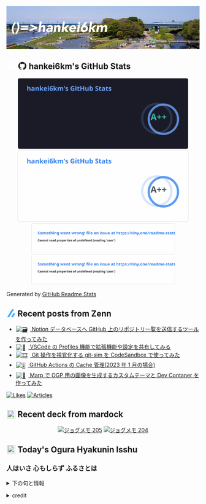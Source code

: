 <p align="center">

![()=>hankei6km](assets/images/header3.jpg)

</p>

<h2>
<img width="24" height="24" style="height:1em;width:1em;margin:0 0.05em 0 0.1em;vertical-align:-0.1em;"
 src="assets/images/github-dark.svg#gh-dark-mode-only" />
<img width="24" height="24" style="height:1em;width:1em;margin:0 0.05em 0 0.1em;vertical-align:-0.1em;"
 src="assets/images/github-light.svg#gh-light-mode-only" />
hankei6km's GitHub Stats
</h2>

<p align="center">

<img width="446" alt="hankei6km's GitHub stats" src="assets/images/stats-dark.svg#gh-dark-mode-only">
<img width="446" alt="hankei6km's GitHub stats" src="assets/images/stats-light.svg#gh-light-mode-only">
<img width="375" alt="Top Langs" src="assets/images/top-langs-dark.svg#gh-dark-mode-only">
<img width="375" alt="Top Langs" src="assets/images/top-langs-light.svg#gh-light-mode-only">

</p>

Generated by [GitHub Readme Stats](https://github.com/anuraghazra/github-readme-stats)

<h2>
<img width="24" height="24" style="width:1em; height:1em; margin: 0 .05em 0 .1em; vertical-align: -0.1em;" src="assets/images/zenn.svg">
Recent posts from Zenn
</h2>

<ul><li><a href="https://zenn.dev/hankei6km/articles/send-a-repo-list-to-notion-database"><img style="width:1.1em; height:1.1em; margin: 0 .5em 0 .1em; vertical-align: -0.1em;" width="18" height="18" alt="🗃️" src="https://cdn.jsdelivr.net/gh/twitter/twemoji@13.1.0/assets/72x72/1f5c3.png"> Notion データベースへ GitHub 上のリポジトリ一覧を送信するツールを作ってみた</a></li><li><a href="https://zenn.dev/hankei6km/articles/vscode-profiles"><img style="width:1.1em; height:1.1em; margin: 0 .5em 0 .1em; vertical-align: -0.1em;" width="18" height="18" alt="🚚" src="https://cdn.jsdelivr.net/gh/twitter/twemoji@13.1.0/assets/72x72/1f69a.png"> VSCode の Profiles 機能で拡張機能や設定を共有してみる</a></li><li><a href="https://zenn.dev/hankei6km/articles/git-sim-with-csb-sandbox"><img style="width:1.1em; height:1.1em; margin: 0 .5em 0 .1em; vertical-align: -0.1em;" width="18" height="18" alt="🎞️" src="https://cdn.jsdelivr.net/gh/twitter/twemoji@13.1.0/assets/72x72/1f39e.png"> Git 操作を視覚化する git-sim を CodeSandbox で使ってみた</a></li><li><a href="https://zenn.dev/hankei6km/articles/manage-cache-in-github-actions-2023-01"><img style="width:1.1em; height:1.1em; margin: 0 .5em 0 .1em; vertical-align: -0.1em;" width="18" height="18" alt="🎚️" src="https://cdn.jsdelivr.net/gh/twitter/twemoji@13.1.0/assets/72x72/1f39a.png"> GitHub Actions の Cache 管理(2023 年 1 月の場合)</a></li><li><a href="https://zenn.dev/hankei6km/articles/generate-ogimage-by-using-marp"><img style="width:1.1em; height:1.1em; margin: 0 .5em 0 .1em; vertical-align: -0.1em;" width="18" height="18" alt="📐" src="https://cdn.jsdelivr.net/gh/twitter/twemoji@13.1.0/assets/72x72/1f4d0.png"> Marp で OGP 用の画像を生成するカスタムテーマと Dev Contaner を作ってみた</a></li></ul>

[![Likes](https://badgen.org/img/zenn/hankei6km/likes?style=flat)](https://zenn.dev/hankei6km)
[![Articles](https://badgen.org/img/zenn/hankei6km/articles?style=flat)](https://zenn.dev/hankei6km)

<h2>
<img width="24" height="24" style="width:1em; height:1em; margin: 0 .05em 0 .1em; vertical-align: -0.1em;" src="https://twemoji.maxcdn.com/v/13.1.0/72x72/1f5bc.png">
Recent deck from mardock
</h2>

<p align="center">
<a href="https://hankei6km.github.io/mardock/deck/2023-03-in-outdoor-205"><img alt="ジョグメモ 205" src="https://hankei6km.github.io/mardock/assets/deck/2023-03-in-outdoor-205/2023-03-in-outdoor-205.png" width="270" height="152"></a>
<a href="https://hankei6km.github.io/mardock/deck/2023-02-in-outdoor-204"><img alt="ジョグメモ 204" src="https://hankei6km.github.io/mardock/assets/deck/2023-02-in-outdoor-204/2023-02-in-outdoor-204.png" width="270" height="152"></a>

</p>

<h2>
<img width="24" height="24" style="width:1em; height:1em; margin: 0 .05em 0 .1em; vertical-align: -0.1em;" src="https://twemoji.maxcdn.com/v/13.1.0/72x72/1f38e.png">
Today's Ogura Hyakunin Isshu
</h2>

<h3>人はいさ 心もしらず ふるさとは</h3>
<p><details><summary>下の句と情報</summary><p>花ぞ昔の 香ににほひける</p><p>(ひとはいさ こころもしらず ふるさとは　はなぞむかしの かににほひける)</p><ul><li>歌人 - <a href="http://linkdata.org/resource/rdf1s6833i#kajin_035">http://linkdata.org/resource/rdf1s6833i#kajin_035</a></li><li>読札 - <a href="https://commons.wikimedia.org/wiki/File:Hyakuninisshu_035.jpg">https://commons.wikimedia.org/wiki/File:Hyakuninisshu_035.jpg</a></li><li>異なる記録形式 - <a href="http://linkdata.org/resource/rdf1s8931i#audio_nhk_035">http://linkdata.org/resource/rdf1s8931i#audio_nhk_035</a></li></ul></details></p>

<details>
<summary>credit</summary>

- Title: 小倉百人一首かるたデータ
- Author: [Nanako Takahashi](http://linkdata.org/user/tnanako)
- Source: http://linkdata.org/work/rdf1s6834i
- License: http://creativecommons.org/licenses/by/3.0/deed.ja

</details>

